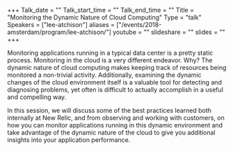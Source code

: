 +++
Talk_date = ""
Talk_start_time = ""
Talk_end_time = ""
Title = "Monitoring the Dynamic Nature of Cloud Computing"
Type = "talk"
Speakers = ["lee-atchison"]
aliases = ["/events/2018-amsterdam/program/lee-atchison/"]
youtube = ""
slideshare = ""
slides = ""
+++

Monitoring applications running in a typical data center is a pretty static process. Monitoring in the cloud is a very different endeavor. Why? The dynamic nature of cloud computing makes keeping track of resources being monitored a non-trivial activity. Additionally, examining the dynamic changes of the cloud environment itself is a valuable tool for detecting and diagnosing problems, yet often is difficult to actually accomplish in a useful and compelling way.

In this session, we will discuss some of the best practices learned both internally at New Relic, and from observing and working with customers, on how you can monitor applications running in this dynamic environment and take advantage of the dynamic nature of the cloud to give you additional insights into your application performance.
